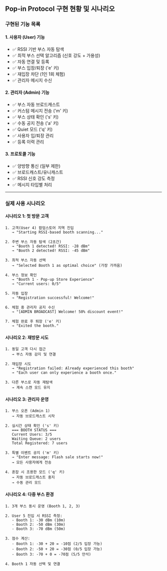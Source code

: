 ## Pop-in Protocol 구현 현황 및 시나리오

### **구현된 기능 목록**

#### 1. **사용자 (User) 기능**
- ✅ RSSI 기반 부스 자동 탐색
- ✅ 최적 부스 선택 알고리즘 (신호 강도 + 가용성)
- ✅ 자동 연결 및 등록
- ✅ 부스 입장/퇴장 ('e' 키)
- ✅ 재입장 차단 (1인 1회 체험)
- ✅ 관리자 메시지 수신

#### 2. **관리자 (Admin) 기능**
- ✅ 부스 자동 브로드캐스트
- ✅ 커스텀 메시지 전송 ('m' 키)
- ✅ 부스 상태 확인 ('s' 키)
- ✅ 수동 공지 전송 ('a' 키)
- ✅ Quiet 모드 ('q' 키)
- ✅ 사용자 입/퇴장 관리
- ✅ 등록 이력 관리

#### 3. **프로토콜 기능**
- ✅ 양방향 통신 (일부 제한)
- ✅ 브로드캐스트/유니캐스트
- ✅ RSSI 신호 강도 측정
- ✅ 메시지 타입별 처리

---

### **실제 사용 시나리오**

#### **시나리오 1: 첫 방문 고객**
```
1. 고객(User 4) 팝업스토어 지역 진입
   → "Starting RSSI-based booth scanning..."

2. 주변 부스 자동 탐색 (2초간)
   → "Booth 1 detected! RSSI: -28 dBm"
   → "Booth 2 detected! RSSI: -45 dBm"

3. 최적 부스 자동 선택
   → "Selected Booth 1 as optimal choice" (가장 가까움)

4. 부스 정보 확인
   → "Booth 1 - Pop-up Store Experience"
   → "Current users: 0/5"

5. 자동 입장
   → "Registration successful! Welcome!"

6. 체험 중 관리자 공지 수신
   → "[ADMIN BROADCAST] Welcome! 50% discount event!"

7. 체험 완료 후 퇴장 ('e' 키)
   → "Exited the booth."
```

#### **시나리오 2: 재방문 시도**
```
1. 동일 고객 다시 접근
   → 부스 자동 감지 및 연결

2. 재입장 시도
   → "Registration failed: Already experienced this booth"
   → "Each user can only experience a booth once."

3. 다른 부스로 자동 재탐색
   → 계속 스캔 모드 유지
```

#### **시나리오 3: 관리자 운영**
```
1. 부스 오픈 (Admin 1)
   → 자동 브로드캐스트 시작

2. 실시간 상태 확인 ('s' 키)
   === BOOTH STATUS ===
   Current Users: 3/5
   Waiting Queue: 2 users
   Total Registered: 7 users

3. 특별 이벤트 공지 ('m' 키)
   → "Enter message: Flash sale starts now!"
   → 모든 사용자에게 전송

4. 혼잡 시 조용한 모드 ('q' 키)
   → 자동 브로드캐스트 중지
   → 수동 관리 모드
```

#### **시나리오 4: 다중 부스 환경**
```
1. 3개 부스 동시 운영 (Booth 1, 2, 3)

2. User 5 진입 시 RSSI 측정:
   - Booth 1: -30 dBm (10m)
   - Booth 2: -50 dBm (30m)  
   - Booth 3: -70 dBm (50m)

3. 점수 계산:
   - Booth 1: -30 + 20 = -10점 (2/5 입장 가능)
   - Booth 2: -50 + 20 = -30점 (0/5 입장 가능)
   - Booth 3: -70 + 0 = -70점 (5/5 만석)

4. Booth 1 자동 선택 및 연결
```
